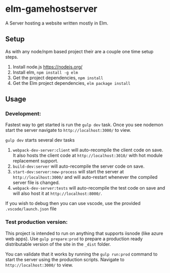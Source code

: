 # elm-gamehostserver
A Server hosting a website written mostly in Elm.

## Setup
As with any node/npm based project their are a couple one time setup steps.

1. Install node.js https://nodejs.org/
1. Install elm, `npm install -g elm`
1. Get the project dependencies, `npm install`
1. Get the Elm project dependencies, `elm package install`

## Usage
### Development:
Fastest way to get started is run the `gulp dev` task.
Once you see nodemon start the server navigate to `http://localhost:3000/` to view.

`gulp dev` starts several dev tasks
1. `webpack-dev-server:client` will auto-recompile the client code on save. It also hosts the client code at `http://localhost:3010/` with hot module replacement support.
1. `build-dev:server` will auto-recompile the server code on save.
1. `start-dev:server:new-process` will start the server at `http://localhost:3000/` and will auto-restart whenever the compiled server file is changed.
1. `webpack-dev-server:tests` will auto-recompile the test code on save and will also host it at `http://localhost:8000/`.

If you wish to debug then you can use vscode, use the provided `.vscode/launch.json` file

### Test production version:
This project is intended to run on anything that supports iisnode (like azure web apps). Use `gulp prepare:prod` to prepare a production ready distributable version of the site in the `_dist` folder.

You can validate that it works by running the `gulp run:prod` command to start the server using the production scripts. Navigate to `http://localhost:3000/` to view.
